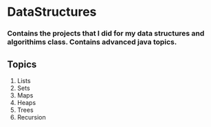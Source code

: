 # DataStructures


### Contains the projects that I did for my data structures and algorithims class. Contains advanced java topics.



## Topics
1. Lists
2. Sets
3. Maps
4. Heaps
5. Trees
6. Recursion
